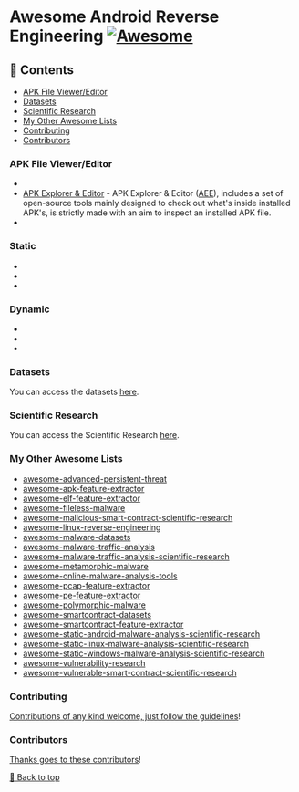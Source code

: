 # Awesome Android Reverse Engineering [![Awesome](https://awesome.re/badge.svg)](https://awesome.re)

## 📖 Contents
- [APK File Viewer/Editor](#apk-file-viewereditor)
- [Datasets](#datasets)
- [Scientific Research](#scientific-research)
- [My Other Awesome Lists](#my-other-awesome-lists)
- [Contributing](#contributing)
- [Contributors](#contributors)

### APK File Viewer/Editor
-
- [APK Explorer & Editor](https://github.com/apk-editor/APK-Explorer-Editor) - APK Explorer & Editor ([AEE](https://apk-editor.github.io/)), includes a set of open-source tools mainly designed to check out what's inside installed APK's, is strictly made with an aim to inspect an installed APK file.
-

### Static
-
-
-

### Dynamic
-
-
-
### Datasets
You can access the datasets [here](https://github.com/cybersecurity-dev/awesome-malware-datasets?tab=readme-ov-file#android).

### Scientific Research
You can access the Scientific Research [here](https://github.com/cybersecurity-dev/awesome-static-android-malware-analysis-scientific-research).

### My Other Awesome Lists

* [awesome-advanced-persistent-threat](https://github.com/cybersecurity-dev/awesome-advanced-persistent-threat)
* [awesome-apk-feature-extractor](https://github.com/cybersecurity-dev/awesome-apk-feature-extractor)
* [awesome-elf-feature-extractor](https://github.com/cybersecurity-dev/awesome-elf-feature-extractor)
* [awesome-fileless-malware](https://github.com/cybersecurity-dev/awesome-fileless-malware)
* [awesome-malicious-smart-contract-scientific-research](https://github.com/cybersecurity-dev/awesome-malicious-smart-contract-scientific-research)
* [awesome-linux-reverse-engineering](https://github.com/cybersecurity-dev/awesome-linux-reverse-engineering/)
* [awesome-malware-datasets](https://github.com/cybersecurity-dev/awesome-malware-datasets)
* [awesome-malware-traffic-analysis](https://github.com/cybersecurity-dev/awesome-malware-traffic-analysis)
* [awesome-malware-traffic-analysis-scientific-research](https://github.com/cybersecurity-dev/awesome-malware-traffic-analysis-scientific-research)
* [awesome-metamorphic-malware](https://github.com/cybersecurity-dev/awesome-metamorphic-malware)
* [awesome-online-malware-analysis-tools](https://github.com/cybersecurity-dev/awesome-online-malware-analysis-tools)
* [awesome-pcap-feature-extractor](https://github.com/cybersecurity-dev/awesome-pcap-feature-extractor)
* [awesome-pe-feature-extractor](https://github.com/cybersecurity-dev/awesome-pe-feature-extractor)
* [awesome-polymorphic-malware](https://github.com/cybersecurity-dev/awesome-polymorphic-malware)
* [awesome-smartcontract-datasets](https://github.com/cybersecurity-dev/awesome-smartcontract-datasets)
* [awesome-smartcontract-feature-extractor](https://github.com/cybersecurity-dev/awesome-smartcontract-feature-extractor)
* [awesome-static-android-malware-analysis-scientific-research](https://github.com/cybersecurity-dev/awesome-static-android-malware-analysis-scientific-research)
* [awesome-static-linux-malware-analysis-scientific-research](https://github.com/cybersecurity-dev/awesome-static-linux-malware-analysis-scientific-research)
* [awesome-static-windows-malware-analysis-scientific-research](https://github.com/cybersecurity-dev/awesome-static-windows-malware-analysis-scientific-research)
* [awesome-vulnerability-research](https://github.com/cybersecurity-dev/awesome-vulnerability-research)
* [awesome-vulnerable-smart-contract-scientific-research](https://github.com/cybersecurity-dev/awesome-vulnerable-smart-contract-scientific-research)


### Contributing

[Contributions of any kind welcome, just follow the guidelines](contributing.md)!

### Contributors

[Thanks goes to these contributors](https://github.com/cybersecurity-dev/awesome-android-reverse-engineering/graphs/contributors)!

[🔼 Back to top](#awesome-android-reverse-engineering-)
